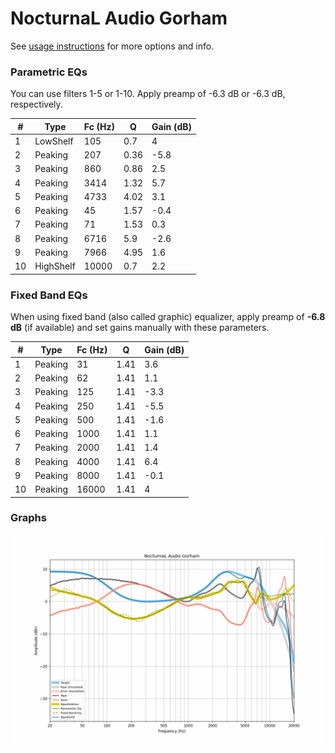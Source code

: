 # NocturnaL Audio Gorham
See [usage instructions](https://github.com/jaakkopasanen/AutoEq#usage) for more options and info.

### Parametric EQs
You can use filters 1-5 or 1-10. Apply preamp of -6.3 dB or -6.3 dB, respectively.

|   # | Type      |   Fc (Hz) |    Q |   Gain (dB) |
|-----|-----------|-----------|------|-------------|
|   1 | LowShelf  |       105 | 0.7  |         4   |
|   2 | Peaking   |       207 | 0.36 |        -5.8 |
|   3 | Peaking   |       860 | 0.86 |         2.5 |
|   4 | Peaking   |      3414 | 1.32 |         5.7 |
|   5 | Peaking   |      4733 | 4.02 |         3.1 |
|   6 | Peaking   |        45 | 1.57 |        -0.4 |
|   7 | Peaking   |        71 | 1.53 |         0.3 |
|   8 | Peaking   |      6716 | 5.9  |        -2.6 |
|   9 | Peaking   |      7966 | 4.95 |         1.6 |
|  10 | HighShelf |     10000 | 0.7  |         2.2 |

### Fixed Band EQs
When using fixed band (also called graphic) equalizer, apply preamp of **-6.8 dB** (if available) and set gains manually with these parameters.

|   # | Type    |   Fc (Hz) |    Q |   Gain (dB) |
|-----|---------|-----------|------|-------------|
|   1 | Peaking |        31 | 1.41 |         3.6 |
|   2 | Peaking |        62 | 1.41 |         1.1 |
|   3 | Peaking |       125 | 1.41 |        -3.3 |
|   4 | Peaking |       250 | 1.41 |        -5.5 |
|   5 | Peaking |       500 | 1.41 |        -1.6 |
|   6 | Peaking |      1000 | 1.41 |         1.1 |
|   7 | Peaking |      2000 | 1.41 |         1.4 |
|   8 | Peaking |      4000 | 1.41 |         6.4 |
|   9 | Peaking |      8000 | 1.41 |        -0.1 |
|  10 | Peaking |     16000 | 1.41 |         4   |

### Graphs
![](./NocturnaL%20Audio%20Gorham.png)
